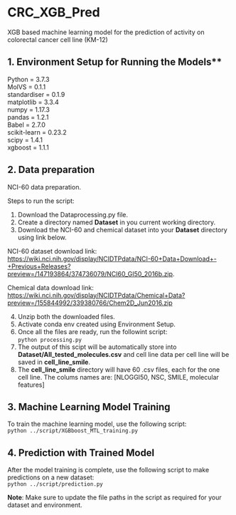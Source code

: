 # CRC_XGB_Pred
XGB based machine learning model for the prediction of activity on colorectal  cancer cell line (KM-12)

##  1. Environment Setup for Running the Models** <br />
Python = 3.7.3 <br />
MolVS = 0.1.1 <br />
standardiser = 0.1.9 <br />
matplotlib = 3.3.4 <br />
numpy       =  1.17.3 <br />
pandas       = 1.2.1 <br />
Babel       =  2.7.0 <br />
scikit-learn = 0.23.2 <br />
scipy        = 1.4.1 <br />
xgboost      = 1.1.1 <br />

##  2. Data preparation
NCI-60 data preparation.

Steps to run the script:
1. Download the Dataprocessing.py file.
2. Create a directory named **Dataset** in you current working directory.
3. Download the NCI-60 and chemical dataset into your **Dataset** directory using link below.

NCI-60 dataset download link: https://wiki.nci.nih.gov/display/NCIDTPdata/NCI-60+Data+Download+-+Previous+Releases?preview=/147193864/374736079/NCI60_GI50_2016b.zip.

Chemical data download link: https://wiki.nci.nih.gov/display/NCIDTPdata/Chemical+Data?preview=/155844992/339380766/Chem2D_Jun2016.zip

4. Unzip both the downloaded files.
5. Activate conda env created using Environment Setup.
4. Once all the files are ready, run the followint script:<br />
   ```python processing.py```
6. The output of this scipt will be automatically store into **Dataset/All_tested_molecules.csv** and cell line data per cell line will be saved in **cell_line_smile**.
7. The **cell_line_smile** directory will have 60 .csv files, each for the one cell line. The colums names are: [NLOGGI50, NSC, SMILE, molecular features]

## 3. Machine Learning Model Training

To train the machine learning model, use the following script:<br />
```python ../script/XGBboost_MTL_training.py```


## 4. Prediction with Trained Model

After the model training is complete, use the following script to make predictions on a new dataset:<br />
```python ../script/prediction.py```

**Note**: Make sure to update the file paths in the script as required for your dataset and environment.
